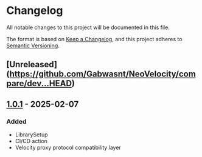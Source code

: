 # Changelog

All notable changes to this project will be documented in this file.

The format is based on [Keep a Changelog](https://keepachangelog.com/en/1.1.0/),
and this project adheres to [Semantic Versioning](https://semver.org/spec/v2.0.0.html).

## [Unreleased] (https://github.com/Gabwasnt/NeoVelocity/compare/dev...HEAD)

## [1.0.1](https://github.com/Gabwasnt/NeoVelocity/compare/dev...v1.0.1) - 2025-02-07


### Added

+ LibrarySetup
+ CI/CD action
+ Velocity proxy protocol compatibility layer
